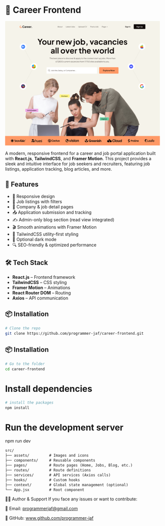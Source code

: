 # 💼 Career Frontend
![Website Design](src/assets/thumbnail.png)

A modern, responsive frontend for a career and job portal application built with **React.js**, **TailwindCSS**, and **Framer Motion**. This project provides a sleek and intuitive interface for job seekers and recruiters, featuring job listings, application tracking, blog articles, and more.

## 🚀 Features

- 🎯 Responsive design
- 📝 Job listings with filters
- 🏢 Company & job detail pages
- 📤 Application submission and tracking
- ✍️ Admin-only blog section (read view integrated)
- 🎬 Smooth animations with Framer Motion
- 🎨 TailwindCSS utility-first styling
- 🌙 Optional dark mode
- 🔍 SEO-friendly & optimized performance

## 🛠️ Tech Stack

- **React.js** – Frontend framework
- **TailwindCSS** – CSS styling
- **Framer Motion** – Animations
- **React Router DOM** – Routing
- **Axios** – API communication

## 📦 Installation

```bash
# Clone the repo
git clone https://github.com/programmer-jaf/career-frontend.git
```

## 📦 Installation

```bash
# Go to the folder
cd career-frontend
```
# Install dependencies
```bash
# install the packages
npm install
```

# Run the development server
npm run dev

```text
src/
├── assets/         # Images and icons
├── components/     # Reusable components
├── pages/          # Route pages (Home, Jobs, Blog, etc.)
├── routes/         # Route definitions
├── services/       # API services (Axios calls)
├── hooks/          # Custom hooks
├── context/        # Global state management (optional)
└── App.jsx         # Root component
```

🧑‍💻 Author & Support
If you face any issues or want to contribute:

📧 Email: programmerjaf@gmail.com

🐙 GitHub: www.github.com/programmer-jaf